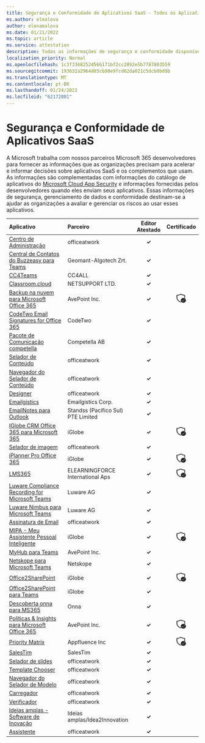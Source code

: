 ```yaml
---
title: Segurança e Conformidade de Aplicativos SaaS - Todos os Aplicativos
ms.author: elmalova
author: elenamalova
ms.date: 01/21/2022
ms.topic: article
ms.service: attestation
description: Todas as informações de segurança e conformidade disponíveis para todos os Aplicativos SaaS.
localization_priority: Normal
ms.openlocfilehash: 1c3f33682524566171bf2cc2892e5b7787803559
ms.sourcegitcommit: 193632a2964d85cb90e9fcd62da021c5dcb0bd9b
ms.translationtype: MT
ms.contentlocale: pt-BR
ms.lasthandoff: 01/24/2022
ms.locfileid: "62172801"
---
```

# <a name="saas-apps-security-and-compliance"></a>Segurança e Conformidade de Aplicativos SaaS

A Microsoft trabalha com nossos parceiros Microsoft 365 desenvolvedores para fornecer as informações que as organizações precisam para acelerar e informar decisões sobre aplicativos SaaS e os complementos que usam. As informações são complementadas com informações do catálogo de aplicativos do [Microsoft Cloud App Security](https://www.microsoft.com/en-us/enterprise-mobility-security/cloud-app-security) e informações fornecidas pelos desenvolvedores quando eles enviam seus aplicativos. Essas informações de segurança, gerenciamento de dados e conformidade destinam-se a ajudar as organizações a avaliar e gerenciar os riscos ao usar esses aplicativos.

| **Aplicativo** | **Parceiro** | **Editor Atestado** | **Certificado** |
|:--------|:------------|:----------------------:|:-------------:|
| [Centro de Administração](./officeatwork-admin-center.md) | officeatwork | **✓** |  |
| [Central de Contatos do Buzzeasy para Teams](./geomant-algotech-zrt-buzzeasy-contact-center-for-teams.md) | Geomant-Algotech Zrt. | **✓** |  |
| [CC4Teams](./cc4all-cc4teams.md) | CC4ALL | **✓** |  |
| [Classroom.cloud](./netsupport-ltd-classroomcloud.md) | NETSUPPORT LTD. | **✓** |  |
| [Backup na nuvem para Microsoft Office 365](./avepoint-inc-cloud-backup-for-microsoft-office-365.md) | AvePoint Inc. | **✓** | <img alt="Certified application badge" src="../media/certified-badge.png" height="25" width="25" /> |
| [CodeTwo Email Signatures for Office 365](./codetwo-email-signatures-for-office-365.md) | CodeTwo | **✓** |  |
| [Pacote de Comunicação competella](./competella-ab-communication-suite.md) | Competella AB | **✓** |  |
| [Selador de Conteúdo](./officeatwork-content-chooser.md) | officeatwork | **✓** |  |
| [Navegador do Selador de Conteúdo](./officeatwork-content-chooser-browser.md) | officeatwork | **✓** |  |
| [Designer](./officeatwork-designer.md) | officeatwork | **✓** |  |
| [Emailgistics](./emailgistics-corp.md) | Emailgistics Corp. | **✓** |  |
| [EmailNotes para Outlook](./standss-south-pacific-pte-limited-emailnotes-for-outlook.md) | Standss (Pacífico Sul) PTE Limited | **✓** |  |
| [IGlobe CRM Office 365 para Microsoft 365](./iglobe-crm-office-365-for-microsoft.md) | iGlobe | **✓** | <img alt="Certified application badge" src="../media/certified-badge.png" height="25" width="25" /> |
| [Selador de imagem](./officeatwork-image-chooser.md) | officeatwork | **✓** |  |
| [iPlanner Pro Office 365](./iglobe-iplanner-pro-office-365.md) | iGlobe | **✓** | <img alt="Certified application badge" src="../media/certified-badge.png" height="25" width="25" /> |
| [LMS365](./elearningforce-international-aps-lms365.md) | ELEARNINGFORCE International Aps | **✓** | <img alt="Certified application badge" src="../media/certified-badge.png" height="25" width="25" /> |
| [Luware Compliance Recording for Microsoft Teams](./luware-ag-compliance-recording-for-microsoft-teams.md) | Luware AG | **✓** |  |
| [Luware Nimbus para Microsoft Teams](./luware-ag-nimbus-for-microsoft-teams.md) | Luware AG | **✓** |  |
| [Assinatura de Email](./officeatwork-mail-signature.md) | officeatwork | **✓** |  |
| [MIPA - Meu Assistente Pessoal Inteligente](./iglobe-mipa-my-intelligent-personal-assistant.md) | iGlobe | **✓** | <img alt="Certified application badge" src="../media/certified-badge.png" height="25" width="25" /> |
| [MyHub para Teams](./avepoint-inc-myhub-for-teams.md) | AvePoint Inc. | **✓** |  |
| [Netskope para Microsoft Teams](./netskope-for-microsoft-teams.md) | Netskope | **✓** |  |
| [Office2SharePoint](./iglobe-office2sharepoint.md) | iGlobe | **✓** | <img alt="Certified application badge" src="../media/certified-badge.png" height="25" width="25" /> |
| [Office2SharePoint para Teams](./iglobe-office2sharepoint-for-teams.md) | iGlobe | **✓** |  |
| [Descoberta onna para MS365](./onna-discovery-for-ms365.md) | Onna | **✓** |  |
| [Políticas &amp; Insights para Microsoft Office 365](./avepoint-inc-policies-and-insights-for-microsoft-office-365.md) | AvePoint Inc. | **✓** | <img alt="Certified application badge" src="../media/certified-badge.png" height="25" width="25" /> |
| [Priority Matrix](./appfluence-inc-priority-matrix.md) | Appfluence Inc | **✓** | <img alt="Certified application badge" src="../media/certified-badge.png" height="25" width="25" /> |
| [SalesTim](./salestim.md) | SalesTim | **✓** |  |
| [Selador de slides](./officeatwork-slide-chooser.md) | officeatwork | **✓** |  |
| [Template Chooser](./officeatwork-template-chooser.md) | officeatwork | **✓** |  |
| [Navegador do Selador de Modelo](./officeatwork-template-chooser-browser.md) | officeatwork | **✓** |  |
| [Carregador](./officeatwork-uploader.md) | officeatwork | **✓** |  |
| [Verificador](./officeatwork-verifier.md) | officeatwork | **✓** |  |
| [Ideias amplas - Software de Inovação](./wide-ideasidea2innovation-ideas-innovation-software.md) | Ideias amplas/Idea2Innovation | **✓** |  |
| [Assistente](./officeatwork-wizard.md) | officeatwork | **✓** |  |
